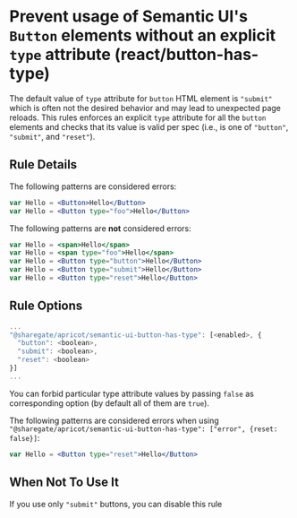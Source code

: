 # Prevent usage of Semantic UI's `Button` elements without an explicit `type` attribute (react/button-has-type)

The default value of `type` attribute for `button` HTML element is `"submit"` which is often not the desired behavior and may lead to unexpected page reloads.
This rules enforces an explicit `type` attribute for all the `button` elements and checks that its value is valid per spec (i.e., is one of `"button"`, `"submit"`, and `"reset"`).

## Rule Details

The following patterns are considered errors:

```jsx
var Hello = <Button>Hello</Button>
var Hello = <Button type="foo">Hello</Button>

```

The following patterns are **not** considered errors:

```jsx
var Hello = <span>Hello</span>
var Hello = <span type="foo">Hello</span>
var Hello = <Button type="button">Hello</Button>
var Hello = <Button type="submit">Hello</Button>
var Hello = <Button type="reset">Hello</Button>
```

## Rule Options

```js
...
"@sharegate/apricot/semantic-ui-button-has-type": [<enabled>, {
  "button": <boolean>,
  "submit": <boolean>,
  "reset": <boolean>
}]
...
```

You can forbid particular type attribute values by passing `false` as corresponding option (by default all of them are `true`).

The following patterns are considered errors when using `"@sharegate/apricot/semantic-ui-button-has-type": ["error", {reset: false}]`:

```jsx
var Hello = <Button type="reset">Hello</Button>
```

## When Not To Use It

If you use only `"submit"` buttons, you can disable this rule